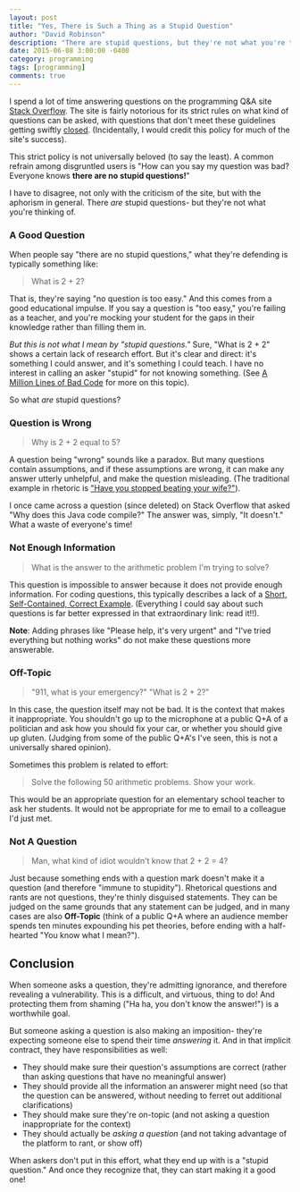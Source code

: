 ```yaml
---
layout: post
title: "Yes, There is Such a Thing as a Stupid Question"
author: "David Robinson"
description: "There are stupid questions, but they're not what you're thinking of."
date: 2015-06-08 3:00:00 -0400
category: programming
tags: [programming]
comments: true
---
```


I spend a lot of time answering questions on the programming Q&A site [Stack Overflow](http://stackoverflow.com/). The site is fairly notorious for its strict rules on what kind of questions can be asked, with questions that don't meet these guidelines getting swiftly [closed](http://meta.stackexchange.com/questions/10582/what-is-a-closed-or-on-hold-question). (Incidentally, I would credit this policy for much of the site's success).

This strict policy is not universally beloved (to say the least). A common refrain among disgruntled users is "How can you say my question was bad? Everyone knows **there are no stupid questions!**"

I have to disagree, not only with the criticism of the site, but with the aphorism in general. There *are* stupid questions- but they're not what you're thinking of.

### A Good Question

When people say "there are no stupid questions," what they're defending is typically something like:

> What is 2 + 2?

That is, they're saying "no question is too easy." And this comes from a good educational impulse. If you say a question is "too easy," you're failing as a teacher, and you're mocking your student for the gaps in their knowledge rather than filling them in.

*But this is not what I mean by "stupid questions."* Sure, "What is 2 + 2" shows a certain lack of research effort. But it's clear and direct: it's something I could answer, and it's something I could teach. I have no interest in calling an asker "stupid" for not knowing something. (See [A Million Lines of Bad Code](http://varianceexplained.org/programming/bad-code/) for more on this topic).

So what *are* stupid questions?

### Question is Wrong

> Why is 2 + 2 equal to 5?

A question being "wrong" sounds like a paradox. But many questions contain assumptions, and if these assumptions are wrong, it can make any answer utterly unhelpful, and make the question misleading. (The traditional example in rhetoric is ["Have you stopped beating your wife?"](http://en.wikipedia.org/wiki/Loaded_question)).

I once came across a question (since deleted) on Stack Overflow that asked "Why does this Java code compile?" The answer was, simply, "It doesn't." What a waste of everyone's time!

### Not Enough Information

> What is the answer to the arithmetic problem I'm trying to solve?

This question is impossible to answer because it does not provide enough information. For coding questions, this typically describes a lack of a [Short, Self-Contained, Correct Example](http://sscce.org/). (Everything I could say about such questions is far better expressed in that extraordinary link: read it!!).

**Note**: Adding phrases like "Please help, it's very urgent" and "I've tried everything but nothing works" do not make these questions more answerable.

### Off-Topic

> "911, what is your emergency?"
> "What is 2 + 2?"

In this case, the question itself may not be bad. It is the context that makes it inappropriate. You shouldn't go up to the microphone at a public Q+A of a politician and ask how you should fix your car, or whether you should give up gluten. (Judging from some of the public Q+A's I've seen, this is not a universally shared opinion).

Sometimes this problem is related to effort:

> Solve the following 50 arithmetic problems. Show your work.

This would be an appropriate question for an elementary school teacher to ask her students. It would not be appropriate for me to email to a colleague I'd just met.

### Not A Question

> Man, what kind of idiot wouldn't know that 2 + 2 = 4?

Just because something ends with a question mark doesn't make it a question (and therefore "immune to stupidity"). Rhetorical questions and rants are not questions, they're thinly disguised statements. They can be judged on the same grounds that any statement can be judged, and in many cases are also **Off-Topic** (think of a public Q+A where an audience member spends ten minutes expounding his pet theories, before ending with a half-hearted "You know what I mean?").

Conclusion
----------

When someone asks a question, they're admitting ignorance, and therefore revealing a vulnerability. This is a difficult, and virtuous, thing to do! And protecting them from shaming ("Ha ha, you don't know the answer!") is a worthwhile goal.

But someone asking a question is also making an imposition- they're expecting someone else to spend their time *answering* it. And in that implicit contract, they have responsibilities as well:

* They should make sure their question's assumptions are correct (rather than asking questions that have no meaningful answer)
* They should provide all the information an answerer might need (so that the question can be answered, without needing to ferret out additional clarifications)
* They should make sure they're on-topic (and not asking a question inappropriate for the context)
* They should actually be *asking a question* (and not taking advantage of the platform to rant, or show off)

When askers don't put in this effort, what they end up with is a "stupid question." And once they recognize that, they can start making it a good one!
